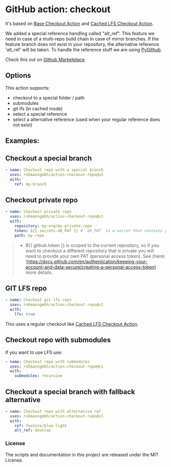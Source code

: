 # GitHub action: checkout

It's based on [Base Checkout Action](https://github.com/actions/checkout) and [Cached LFS Checkout Action](https://github.com/nschloe/action-cached-lfs-checkout).

We added a special reference handling called "alt_ref". This feature we need in case of a multi-repo build chain in case of mirror branches. If the feature branch does not exist in your repository, the alternative reference 'alt_ref' will be taken. To handle the reference stuff we are using [PyGithub](https://github.com/PyGithub/PyGithub).

Check this out on [Github Marketplace](https://github.com/marketplace/actions/checkout-repo).

## Options

This action supports:
- checkout to a special folder / path
- submodules
- git lfs (in cached mode)
- select a special reference
- select a alternative reference (used when your regular reference does not exist)


## Examples:

## Checkout a special branch
```yaml
- name: Checkout repo with a special branch
  uses: rohmanngmbh/action-checkout-repo@v1
  with:
    ref: my-branch
```

## Checkout private repo
```yaml
- name: Checkout private repo
  uses: rohmanngmbh/action-checkout-repo@v1
  with:
    repository: my-org/my-private-repo
    token: ${{ secrets.GH_PAT }} # `GH_PAT` is a secret that contains your PAT
    path: my-repo
```
> - ${{ github.token }} is scoped to the current repository, so if you want to checkout a different repository that is private you will need to provide your own PAT (personal access token). See (here)[https://docs.github.com/en/authentication/keeping-your-account-and-data-secure/creating-a-personal-access-token] more details.

## GIT LFS repo
```yaml
- name: Checkout git lfs repo
  uses: rohmanngmbh/action-checkout-repo@v1
  with:
    lfs: true
```
This uses a regular checkout like [Cached LFS Checkout Action](https://github.com/nschloe/action-cached-lfs-checkout).

## Checkout repo with submodules
If you want to use LFS use:

```yaml
- name: Checkout repo with submodules
  uses: rohmanngmbh/action-checkout-repo@v1
  with:
    submodules: recursive
```
## Checkout a special branch with fallback alternative
```yaml
- name: Checkout repo with alternative ref
  uses: rohmanngmbh/action-checkout-repo@v1
  with:
    ref: feature/blue-light
    alt_ref: develop
```


### License

The scripts and documentation in this project are released under the MIT License.
